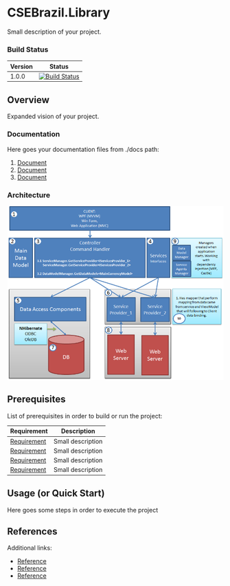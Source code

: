 # CSEBrazil.Library
Small description of your project.

### Build Status

| Version                              	| Status                         |
|-----------------------------------	| ------------------------------ |
| 1.0.0                                	| [![Build Status](https://travis-ci.org/DXBrazil/library-dotnet.svg?branch=master)](https://travis-ci.org/DXBrazil/library-dotnet) |



## Overview
Expanded vision of your project.

### Documentation
Here goes your documentation files from ./docs path:
1. [Document](./docs/doc1.md)
2. [Document](./docs/doc2.md)
3. [Document](./docs/doc3.md)

### Architecture
![Architecture](./imgs/architecture.png)



## Prerequisites
List of prerequisites in order to build or run the project:

| Requirement                       	| Description |
|-----------------------------------	|-----------------------------------------------------------------------------------------------------------------------------------------------------------------------------------------------------------------------------------------------------------------------	|
|[Requirement](http://www.requirement.com/download)                         | Small description                                                           |
|[Requirement](http://www.requirement.com/download)                         | Small description                                                           |
|[Requirement](http://www.requirement.com/download)                         | Small description                                                           |
|[Requirement](http://www.requirement.com/download)                         | Small description                                                           |

## Usage (or Quick Start)
Here goes some steps in order to execute the project

## References
Additional links:
* [Reference](http://www.reference.com/)  
* [Reference](http://www.reference.com/)  
* [Reference](http://www.reference.com/)  
